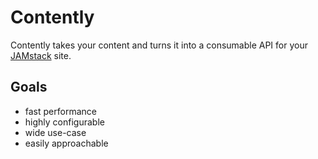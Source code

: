 # Contently

Contently takes your content and turns it into a consumable API for your [JAMstack](https://jamstack.org) site.

## Goals

- fast performance
- highly configurable
- wide use-case
- easily approachable
